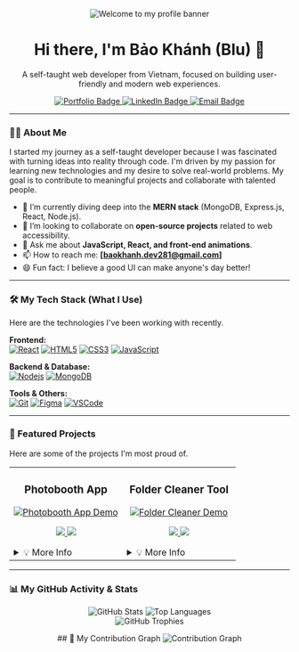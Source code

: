 <p align="center">
  <img src="https://raw.githubusercontent.com/bluenoe/bluenoe/main/bk_banner.png" alt="Welcome to my profile banner">
</p>

<h1 align="center">
  Hi there, I'm Bảo Khánh (Blu) 👋
</h1>
<p align="center">
  A self-taught web developer from Vietnam, focused on building user-friendly and modern web experiences.
</p>
<p align="center">
  <a href="https://huynhduongbaokhanh.vercel.app/" target="_blank">
    <img src="https://img.shields.io/badge/Portfolio-D15439?style=for-the-badge&logo=google-chrome&logoColor=white" alt="Portfolio Badge"/>
  </a>
  <a href="https://www.linkedin.com/in/bao-khanh-95102b280/" target="_blank">
    <img src="https://img.shields.io/badge/LinkedIn-0A66C2?style=for-the-badge&logo=linkedin&logoColor=white" alt="LinkedIn Badge"/>
  </a>
  <a href="mailto:baokhanh.dev281@email.com">
    <img src="https://img.shields.io/badge/Email_Me-D14836?style=for-the-badge&logo=gmail&logoColor=white" alt="Email Badge"/>
  </a>
</p>

---

### 👨‍💻 About Me

I started my journey as a self-taught developer because I was fascinated with turning ideas into reality through code. I'm driven by my passion for learning new technologies and my desire to solve real-world problems. My goal is to contribute to meaningful projects and collaborate with talented people.

- 🌱 I’m currently diving deep into the **MERN stack** (MongoDB, Express.js, React, Node.js).
- 👯 I’m looking to collaborate on **open-source projects** related to web accessibility.
- 💬 Ask me about **JavaScript, React, and front-end animations**.
- 📫 How to reach me: **[baokhanh.dev281@gmail.com]**
- 😄 Fun fact: I believe a good UI can make anyone's day better!

---

### 🛠️ My Tech Stack (What I Use)

Here are the technologies I've been working with recently.

<p align="left">
  <strong>Frontend:</strong><br>
  <a href="https://reactjs.org/" target="_blank" rel="noreferrer"><img src="https://img.shields.io/badge/React-20232A?style=for-the-badge&logo=react&logoColor=61DAFB" alt="React"/></a>
  <a href="https://www.w3.org/html/" target="_blank" rel="noreferrer"><img src="https://img.shields.io/badge/HTML5-E34F26?style=for-the-badge&logo=html5&logoColor=white" alt="HTML5"/></a>
  <a href="https://www.w3schools.com/css/" target="_blank" rel="noreferrer"><img src="https://img.shields.io/badge/CSS3-1572B6?style=for-the-badge&logo=css3&logoColor=white" alt="CSS3"/></a>
  <a href="https://developer.mozilla.org/en-US/docs/Web/JavaScript" target="_blank" rel="noreferrer"><img src="https://img.shields.io/badge/JavaScript-F7DF1E?style=for-the-badge&logo=javascript&logoColor=black" alt="JavaScript"/></a>
</p>

<p align="left">
  <strong>Backend & Database:</strong><br>
  <a href="https://nodejs.org" target="_blank" rel="noreferrer"><img src="https://img.shields.io/badge/Node.js-339933?style=for-the-badge&logo=nodedotjs&logoColor=white" alt="Nodejs"/></a>
  <a href="https://www.mongodb.com/" target="_blank" rel="noreferrer"><img src="https://img.shields.io/badge/MongoDB-47A248?style=for-the-badge&logo=mongodb&logoColor=white" alt="MongoDB"/></a>
</p>

<p align="left">
  <strong>Tools & Others:</strong><br>
  <a href="https://git-scm.com/" target="_blank" rel="noreferrer"><img src="https://img.shields.io/badge/Git-F05032?style=for-the-badge&logo=git&logoColor=white" alt="Git"/></a>
  <a href="https://www.figma.com/" target="_blank" rel="noreferrer"><img src="https://img.shields.io/badge/Figma-F24E1E?style=for-the-badge&logo=figma&logoColor=white" alt="Figma"/></a>
  <a href="https://code.visualstudio.com/" target="_blank" rel="noreferrer"><img src="https://img.shields.io/badge/VS_Code-007ACC?style=for-the-badge&logo=visual-studio-code&logoColor=white" alt="VSCode"/></a>
</p>

---

### 🌟 Featured Projects

Here are some of the projects I'm most proud of.

<table>
  <tr>
    <td width="50%">
      <h3 align="center">Photobooth App</h3>
      <div align="center">
        <a href="[link-to-your-project]" target="_blank"><img src="[path-to-your-project-gif-or-image]" alt="Photobooth App Demo" /></a>
        <p>
          <a href="[link-to-your-project-repo]" target="_blank">
            <img src="https://img.shields.io/badge/Repo-181717?style=for-the-badge&logo=github&logoColor=white">
          </a>
          <a href="[link-to-your-project-live-demo]" target="_blank">
            <img src="https://img.shields.io/badge/Live-D15439?style=for-the-badge&logo=google-chrome&logoColor=white">
          </a>
        </p>
      </div>
      <details>
        <summary>💡 More Info</summary>
        <ul>
          <li><strong>Description:</strong> A fun, browser-based photobooth application that lets users apply real-time filters and effects to their webcam feed using pure JavaScript.</li>
          <li><strong>Tech:</strong> HTML5, CSS3 (with animations), JavaScript (Canvas API).</li>
        </ul>
      </details>
    </td>
    <td width="50%">
      <h3 align="center">Folder Cleaner Tool</h3>
      <div align="center">
        <a href="[link-to-your-project]" target="_blank"><img src="[path-to-your-project-gif-or-image]" alt="Folder Cleaner Demo" /></a>
        <p>
          <a href="[link-to-your-project-repo]" target="_blank">
            <img src="https://img.shields.io/badge/Repo-181717?style=for-the-badge&logo=github&logoColor=white">
          </a>
          <a href="[link-to-your-project-live-demo]" target="_blank">
            <img src="https://img.shields.io/badge/Live-D15439?style=for-the-badge&logo=google-chrome&logoColor=white">
          </a>
        </p>
      </div>
      <details>
        <summary>💡 More Info</summary>
        <ul>
          <li><strong>Description:</strong> A handy Python GUI tool that automatically organizes files in a specified directory into subfolders based on their file extension.</li>
          <li><strong>Tech:</strong> Python, Tkinter (for the GUI).</li>
        </ul>
      </details>
    </td>
  </tr>
</table>

---

### 📊 My GitHub Activity & Stats

<p align="center">
  <img src="https://github-readme-stats.vercel.app/api?username=yourusername&show_icons=true&theme=tokyonight&hide_border=true&include_all_commits=true&count_private=true" alt="GitHub Stats" />
  <img src="https://github-readme-stats.vercel.app/api/top-langs/?username=yourusername&layout=compact&theme=tokyonight&hide_border=true" alt="Top Languages" />
  <br>
  <img src="https://github-profile-trophy.vercel.app/?username=yourusername&theme=tokyonight&row=1&column=7" alt="GitHub Trophies" />
</p>

<p align="center">
  ## 🧮 My Contribution Graph

<img src="https://github-readme-activity-graph.vercel.app/graph?username=bluenoe&bg_color=1a1b27&color=79ff97&line=79ff97&point=f85d7f&area=true&hide_border=true" alt="Contribution Graph" />

</p>
